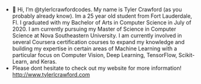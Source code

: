 - 👋 Hi, I’m @tylerlcrawfordcodes. My name is Tyler Crawford (as you probably already know). Im a 25 year old student from Fort Lauderdale, Fl. I graduated with my Bachelor of Arts in Computer Science in July of 2020. I am currently pursuing my Master of Science in Computer Science at Nova Southeastern University. I am currently involved in several Coursera certification courses to expand my knowledge and building my expertise in certain areas of Machine Learning with a particular focus on Computer Vision, Deep Learning, TensorFlow, Scikit-Learn, and Keras.
- Please dont hesitate to check out my website for more information! http://www.tylerlcrawford.com
<!---
tylerlcrawfordcodes/tylerlcrawfordcodes is a ✨ special ✨ repository because its `README.md` (this file) appears on your GitHub profile.
You can click the Preview link to take a look at your changes.
--->

